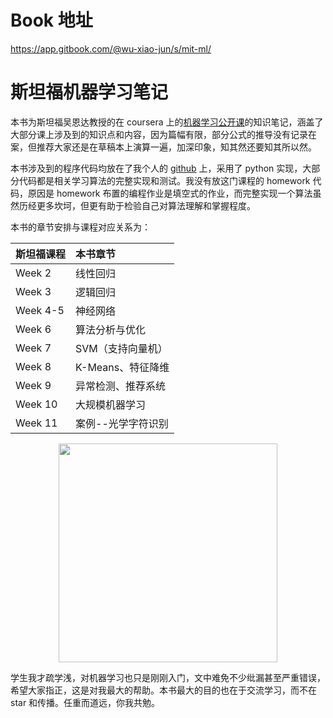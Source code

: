 Book 地址
=======

https://app.gitbook.com/@wu-xiao-jun/s/mit-ml/


斯坦福机器学习笔记
==================

本书为斯坦福吴恩达教授的在 coursera 上的[机器学习公开课](https://zh.coursera.org/learn/machine-learning)的知识笔记，涵盖了大部分课上涉及到的知识点和内容，因为篇幅有限，部分公式的推导没有记录在案，但推荐大家还是在草稿本上演算一遍，加深印象，知其然还要知其所以然。

本书涉及到的程序代码均放在了我个人的 [github](https://github.com/yoyoyohamapi/mit-ml) 上，采用了 python 实现，大部分代码都是相关学习算法的完整实现和测试。我没有放这门课程的 homework 代码，原因是 homework 布置的编程作业是填空式的作业，而完整实现一个算法虽然历经更多坎坷，但更有助于检验自己对算法理解和掌握程度。

本书的章节安排与课程对应关系为：

| 斯坦福课程 | 本书章节           |
|:-----------|:-------------------|
| Week 2     | 线性回归           |
| Week 3     | 逻辑回归           |
| Week 4-5   | 神经网络           |
| Week 6     | 算法分析与优化     |
| Week 7     | SVM（支持向量机）  |
| Week 8     | K-Means、特征降维  |
| Week 9     | 异常检测、推荐系统 |
| Week 10    | 大规模机器学习     |
| Week 11    | 案例--光学字符识别 |

<div style="text-align:center">
<img src="./证书.jpg" width="350"></img>
</div>

学生我才疏学浅，对机器学习也只是刚刚入门，文中难免不少纰漏甚至严重错误，希望大家指正，这是对我最大的帮助。本书最大的目的也在于交流学习，而不在 star 和传播。任重而道远，你我共勉。
